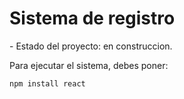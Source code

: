 <h1>Sistema de registro</h1>
- Estado del proyecto: en construccion.

Para ejecutar el sistema, debes poner:

```npm install react```
